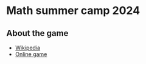 # Math summer camp 2024

## About the game
 - [Wikipedia](https://en.wikipedia.org/wiki/Dots_and_boxes)
 - [Online game](https://www.coolmathgames.com/0-dots-and-boxes)
